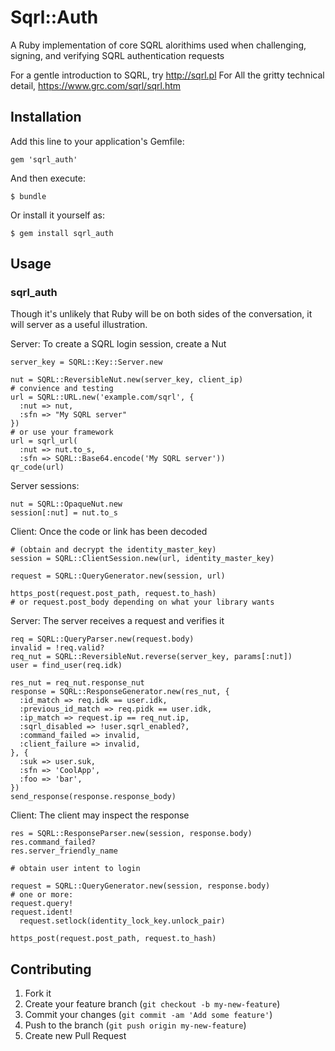 # Sqrl::Auth

A Ruby implementation of core SQRL alorithims used when challenging, signing, and verifying SQRL authentication requests

For a gentle introduction to SQRL, try http://sqrl.pl  For All the gritty technical detail, https://www.grc.com/sqrl/sqrl.htm

## Installation

Add this line to your application's Gemfile:

    gem 'sqrl_auth'

And then execute:

    $ bundle

Or install it yourself as:

    $ gem install sqrl_auth

## Usage

### sqrl_auth

Though it's unlikely that Ruby will be on both sides of the conversation, it will server as a useful illustration.

Server: To create a SQRL login session, create a Nut

    server_key = SQRL::Key::Server.new

    nut = SQRL::ReversibleNut.new(server_key, client_ip)
    # convience and testing
    url = SQRL::URL.new('example.com/sqrl', {
      :nut => nut,
      :sfn => "My SQRL server"
    })
    # or use your framework
    url = sqrl_url(
      :nut => nut.to_s,
      :sfn => SQRL::Base64.encode('My SQRL server'))
    qr_code(url)

Server sessions:

    nut = SQRL::OpaqueNut.new
    session[:nut] = nut.to_s

Client: Once the code or link has been decoded

    # (obtain and decrypt the identity_master_key)
    session = SQRL::ClientSession.new(url, identity_master_key)

    request = SQRL::QueryGenerator.new(session, url)

    https_post(request.post_path, request.to_hash)
    # or request.post_body depending on what your library wants

Server: The server receives a request and verifies it

    req = SQRL::QueryParser.new(request.body)
    invalid = !req.valid?
    req_nut = SQRL::ReversibleNut.reverse(server_key, params[:nut])
    user = find_user(req.idk)

    res_nut = req_nut.response_nut
    response = SQRL::ResponseGenerator.new(res_nut, {
      :id_match => req.idk == user.idk,
      :previous_id_match => req.pidk == user.idk,
      :ip_match => request.ip == req_nut.ip,
      :sqrl_disabled => !user.sqrl_enabled?,
      :command_failed => invalid,
      :client_failure => invalid,
    }, {
      :suk => user.suk,
      :sfn => 'CoolApp',
      :foo => 'bar',
    })
    send_response(response.response_body)

Client: The client may inspect the response

    res = SQRL::ResponseParser.new(session, response.body)
    res.command_failed?
    res.server_friendly_name

    # obtain user intent to login

    request = SQRL::QueryGenerator.new(session, response.body)
    # one or more:
    request.query!
    request.ident!
      request.setlock(identity_lock_key.unlock_pair)

    https_post(request.post_path, request.to_hash)

## Contributing

1. Fork it
2. Create your feature branch (`git checkout -b my-new-feature`)
3. Commit your changes (`git commit -am 'Add some feature'`)
4. Push to the branch (`git push origin my-new-feature`)
5. Create new Pull Request
